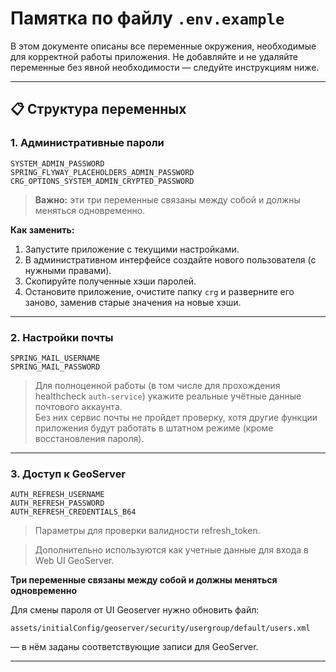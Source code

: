 # Памятка по файлу `.env.example`

В этом документе описаны все переменные окружения, необходимые для корректной работы приложения. Не добавляйте и не удаляйте переменные без явной необходимости — следуйте инструкциям ниже.

---

## 📋 Структура переменных

### 1. Административные пароли  
```
SYSTEM_ADMIN_PASSWORD
SPRING_FLYWAY_PLACEHOLDERS_ADMIN_PASSWORD
CRG_OPTIONS_SYSTEM_ADMIN_CRYPTED_PASSWORD
```  
> **Важно:** эти три переменные связаны между собой и должны меняться одновременно.  

**Как заменить:**  
1. Запустите приложение с текущими настройками.  
2. В административном интерфейсе создайте нового пользователя (с нужными правами).  
3. Скопируйте полученные хэши паролей.  
4. Остановите приложение, очистите папку `crg` и разверните его заново, заменив старые значения на новые хэши.

---

### 2. Настройки почты  
```
SPRING_MAIL_USERNAME
SPRING_MAIL_PASSWORD
```  
> Для полноценной работы (в том числе для прохождения healthcheck `auth-service`) укажите реальные учётные данные почтового аккаунта.  
> Без них сервис почты не пройдет проверку, хотя другие функции приложения будут работать в штатном режиме (кроме восстановления пароля).

---

### 3. Доступ к GeoServer  
```
AUTH_REFRESH_USERNAME
AUTH_REFRESH_PASSWORD
AUTH_REFRESH_CREDENTIALS_B64
```  
> Параметры для проверки валидности refresh_token.

>Дополнительно используются как учетные данные для входа в Web UI GeoServer.  

**Три переменные связаны между собой и должны меняться одновременно**

Для смены пароля от UI Geoserver нужно обновить файл:
```
assets/initialConfig/geoserver/security/usergroup/default/users.xml
```
— в нём заданы соответствующие записи для GeoServer.

---